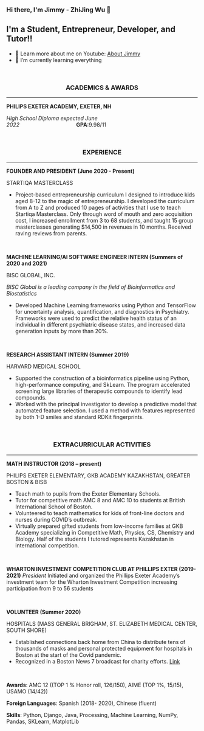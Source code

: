 ### Hi there, I'm Jimmy - ZhiJing Wu 👋 

## I'm a Student, Entrepreneur, Developer, and Tutor!!

- 🔭 Learn more about me on Youtube: <u>[About Jimmy][aboutMe]</u>
- 🌱 I’m currently learning everything


<br />

### <div align="center"> __ACADEMICS & AWARDS__ 
 ---

__PHILIPS EXETER ACADEMY, EXETER, NH__

*High School Diploma expected June 2022*                                      __GPA__:9.98/11

<br />

### <div align="center"> __EXPERIENCE__ ###
 ---
**FOUNDER AND PRESIDENT (June 2020 - Present)**

STARTIQA MASTERCLASS

- Project-based entrepreneurship curriculum I designed
 to introduce kids aged 8-12 to the magic of
entrepreneurship. I developed the curriculum from A to Z 
and produced 10 pages of activities that I use to teach Startiqa Masterclass. 
Only through word of mouth and zero acquisition cost, 
I increased enrollment from 3 to 68 students, and taught 15 group masterclasses
generating $14,500 in revenues in 10 months. Received raving reviews from parents.

<br />

**MACHINE LEARNING/AI SOFTWARE ENGINEER INTERN (Summers of 2020 and 2021)**

BISC GLOBAL, INC.

*BISC Global is a leading company in the field of Bioinformatics and Biostatistics*

- Developed Machine Learning frameworks using Python and TensorFlow
for uncertainty analysis, quantification, and diagnostics in Psychiatry. 
Frameworks were used to predict the relative health status of 
an individual in different psychiatric disease states, 
and increased data generation inputs by more than 20%.

<br />

**RESEARCH ASSISTANT INTERN (Summer 2019)**

HARVARD MEDICAL SCHOOL

- Supported the construction of a bioinformatics pipeline using Python, 
high-performance computing, and SkLearn. 
The program accelerated screening large libraries of therapeutic compounds to identify lead compounds.
- Worked with the principal investigator to develop a predictive model that automated feature selection. 
I used a method with features represented by both 1-D smiles and standard RDKit fingerprints.

<br />

### <div align="center"> __EXTRACURRICULAR ACTIVITIES__ ###
 ---
**MATH INSTRUCTOR (2018 – present)**

PHILIPS EXETER ELEMENTARY, GKB ACADEMY KAZAKHSTAN, GREATER BOSTON & BISB

- Teach math to pupils from the Exeter Elementary Schools.
- Tutor for competitive math AMC 8 and AMC 10 to students at British International School of Boston.
- Volunteered to teach mathematics for kids of front-line doctors and nurses during COVID’s outbreak.
- Virtually prepared gifted students from low-income families at GKB Academy specializing in Competitive Math, Physics, CS, Chemistry and Biology. Half of the students I tutored represents Kazakhstan in international competition.

<br />

**WHARTON INVESTMENT COMPETITION CLUB AT PHILLIPS EXTER (2019-2021)**
*President*
Initiated and organized the Phillips Exeter Academy’s investment team for the Wharton Investment Competition increasing participation from 9 to 56 students

<br />

**VOLUNTEER (Summer 2020)**

HOSPITALS (MASS GENERAL BRIGHAM, ST. ELIZABETH MEDICAL CENTER, SOUTH SHORE)

- Established connections back home from China to distribute tens of thousands of masks and personal protected equipment for hospitals in Boston at the start of the Covid pandemic.
- Recognized in a Boston News 7 broadcast for charity efforts. <u>[Link][bostonNews]</u>

<br />

**Awards**: AMC 12 ((TOP 1 % Honor roll, 126/150), AIME (TOP 1%, 15/15), USAMO (14/42))

**Foreign Languages**: Spanish (2018- 2020), Chinese (fluent)

**Skills**: Python, Django, Java, Processing, Machine Learning, NumPy, Pandas, SKLearn, MatplotLib

<br />
<br />

</details>



[bostonNews]: https://whdh.com/news/students-from-china-using-connections-to-order-masks-for-mass/
[aboutMe]: https://www.youtube.com/watch?v=_JlD-sBrbV8

